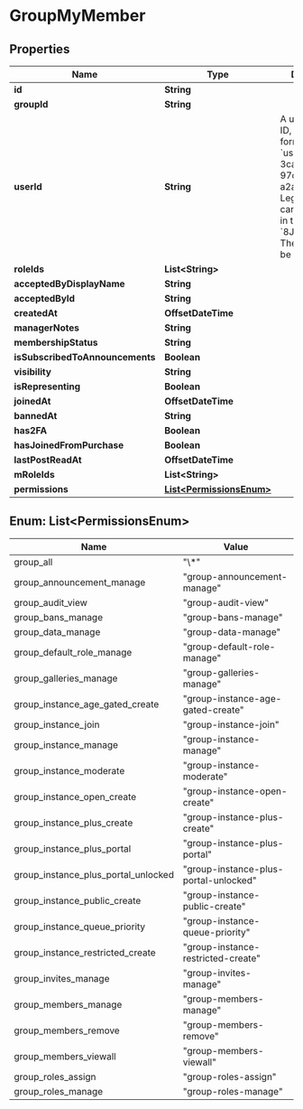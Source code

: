 

# GroupMyMember


## Properties

| Name | Type | Description | Notes |
|------------ | ------------- | ------------- | -------------|
|**id** | **String** |  |  [optional] |
|**groupId** | **String** |  |  [optional] |
|**userId** | **String** | A users unique ID, usually in the form of &#x60;usr_c1644b5b-3ca4-45b4-97c6-a2a0de70d469&#x60;. Legacy players can have old IDs in the form of &#x60;8JoV9XEdpo&#x60;. The ID can never be changed. |  [optional] |
|**roleIds** | **List&lt;String&gt;** |  |  [optional] |
|**acceptedByDisplayName** | **String** |  |  [optional] |
|**acceptedById** | **String** |  |  [optional] |
|**createdAt** | **OffsetDateTime** |  |  [optional] |
|**managerNotes** | **String** |  |  [optional] |
|**membershipStatus** | **String** |  |  [optional] |
|**isSubscribedToAnnouncements** | **Boolean** |  |  [optional] |
|**visibility** | **String** |  |  [optional] |
|**isRepresenting** | **Boolean** |  |  [optional] |
|**joinedAt** | **OffsetDateTime** |  |  [optional] |
|**bannedAt** | **String** |  |  [optional] |
|**has2FA** | **Boolean** |  |  [optional] |
|**hasJoinedFromPurchase** | **Boolean** |  |  [optional] |
|**lastPostReadAt** | **OffsetDateTime** |  |  [optional] |
|**mRoleIds** | **List&lt;String&gt;** |  |  [optional] |
|**permissions** | [**List&lt;PermissionsEnum&gt;**](#List&lt;PermissionsEnum&gt;) |  |  [optional] |



## Enum: List&lt;PermissionsEnum&gt;

| Name | Value |
|---- | -----|
| group_all | &quot;\\*&quot; |
| group_announcement_manage | &quot;group-announcement-manage&quot; |
| group_audit_view | &quot;group-audit-view&quot; |
| group_bans_manage | &quot;group-bans-manage&quot; |
| group_data_manage | &quot;group-data-manage&quot; |
| group_default_role_manage | &quot;group-default-role-manage&quot; |
| group_galleries_manage | &quot;group-galleries-manage&quot; |
| group_instance_age_gated_create | &quot;group-instance-age-gated-create&quot; |
| group_instance_join | &quot;group-instance-join&quot; |
| group_instance_manage | &quot;group-instance-manage&quot; |
| group_instance_moderate | &quot;group-instance-moderate&quot; |
| group_instance_open_create | &quot;group-instance-open-create&quot; |
| group_instance_plus_create | &quot;group-instance-plus-create&quot; |
| group_instance_plus_portal | &quot;group-instance-plus-portal&quot; |
| group_instance_plus_portal_unlocked | &quot;group-instance-plus-portal-unlocked&quot; |
| group_instance_public_create | &quot;group-instance-public-create&quot; |
| group_instance_queue_priority | &quot;group-instance-queue-priority&quot; |
| group_instance_restricted_create | &quot;group-instance-restricted-create&quot; |
| group_invites_manage | &quot;group-invites-manage&quot; |
| group_members_manage | &quot;group-members-manage&quot; |
| group_members_remove | &quot;group-members-remove&quot; |
| group_members_viewall | &quot;group-members-viewall&quot; |
| group_roles_assign | &quot;group-roles-assign&quot; |
| group_roles_manage | &quot;group-roles-manage&quot; |



